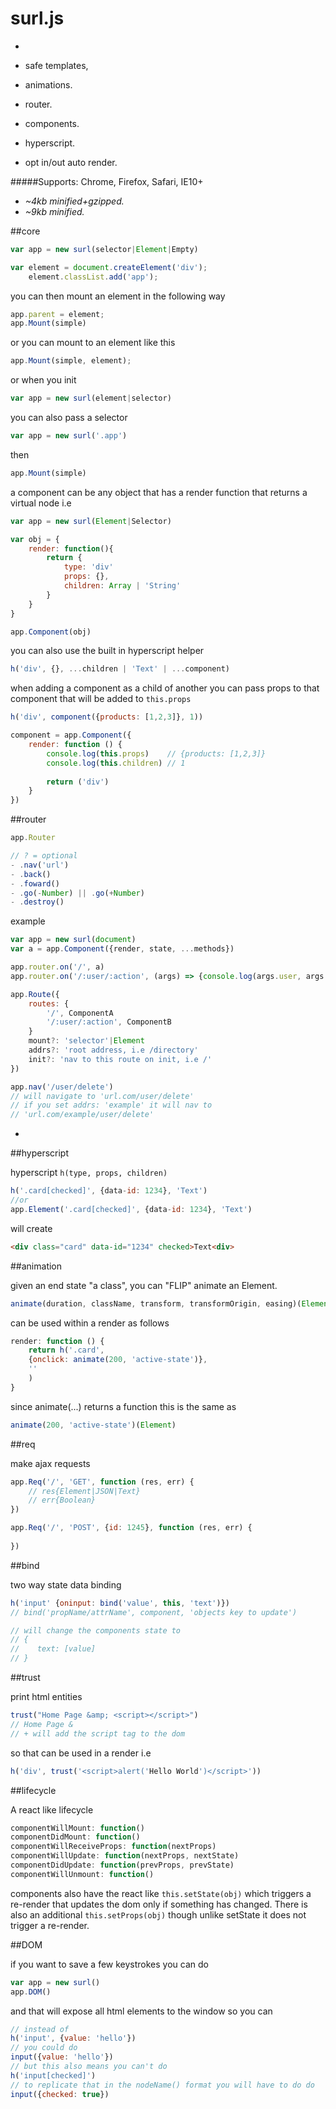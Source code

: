# surl.js
-

- safe templates,  
- animations.
- router.
- components.
- hyperscript.
- opt in/out auto render. 

#####Supports: Chrome, Firefox, Safari, IE10+

- *~4kb minified+gzipped.*  
- *~9kb minified.*

##core

```javascript
var app = new surl(selector|Element|Empty)
```

```javascript
var element = document.createElement('div');
	element.classList.add('app');
```
you can then mount an element in the following way

```javascript
app.parent = element;
app.Mount(simple)
```
or you can mount to an element like this

```javascript
app.Mount(simple, element);
```

or when you init

```javascript
var app = new surl(element|selector) 
```
you can also pass a selector

```javascript
var app = new surl('.app')
```
then 

```javascript
app.Mount(simple)

```
a component can be any object that has a render function that
returns a virtual node i.e

```javascript
var app = new surl(Element|Selector)

var obj = {
	render: function(){
		return {
			type: 'div'
			props: {},
			children: Array | 'String'
		}
	}
}

app.Component(obj)

```
you can also use the built in hyperscript helper 

```javascript
h('div', {}, ...children | 'Text' | ...component)
```
when adding a component as a child of another you can pass props to that component that will be added to `this.props`

```javascript
h('div', component({products: [1,2,3]}, 1))

component = app.Component({
	render: function () {
		console.log(this.props)    // {products: [1,2,3]}
		console.log(this.children) // 1
		
		return ('div')
	}
})
```

##router

```javascript
app.Router

// ? = optional
- .nav('url')
- .back()
- .foward()
- .go(-Number) || .go(+Number)
- .destroy()
```
example

```javascript
var app = new surl(document)
var a = app.Component({render, state, ...methods})

app.router.on('/', a)
app.router.on('/:user/:action', (args) => {console.log(args.user, args.action)})

app.Route({
	routes: {
		'/', ComponentA
		'/:user/:action', ComponentB
	}
	mount?: 'selector'|Element
	addrs?: 'root address, i.e /directory'
	init?: 'nav to this route on init, i.e /'
})

app.nav('/user/delete')
// will navigate to 'url.com/user/delete'
// if you set addrs: 'example' it will nav to
// 'url.com/example/user/delete'

```


-
##hyperscript

hyperscript `h(type, props, children)`

```javascript
h('.card[checked]', {data-id: 1234}, 'Text')
//or
app.Element('.card[checked]', {data-id: 1234}, 'Text')
```
will create 

```html
<div class="card" data-id="1234" checked>Text<div>
```

##animation

given an end state "a class", you can "FLIP" animate an Element.

```javascript
animate(duration, className, transform, transformOrigin, easing)(Element)
```

can be used within a render as follows

```javascript
render: function () {
	return h('.card', 
	{onclick: animate(200, 'active-state')}, 
	''
	)
}
```
since animate(...) returns a function this is the same as

```javascript
animate(200, 'active-state')(Element)
``` 

##req

make ajax requests

```javascript
app.Req('/', 'GET', function (res, err) {
	// res{Element|JSON|Text}
	// err{Boolean}
})

app.Req('/', 'POST', {id: 1245}, function (res, err) {
	
})
```

##bind

two way state data binding

```javascript
h('input' {oninput: bind('value', this, 'text')})
// bind('propName/attrName', component, 'objects key to update')

// will change the components state to
// {
//    text: [value]
// }
```

##trust

print html entities

```javascript
trust("Home Page &amp; <script></script>")
// Home Page &
// + will add the script tag to the dom
```
so that can be used in a render i.e

```javascript
h('div', trust('<script>alert('Hello World')</script>'))
```


##lifecycle

A react like lifecycle

```javascript
componentWillMount: function()
componentDidMount: function()
componentWillReceiveProps: function(nextProps)
componentWillUpdate: function(nextProps, nextState)
componentDidUpdate: function(prevProps, prevState)
componentWillUnmount: function()
```

components also have the react like `this.setState(obj)` which triggers a re-render that updates the dom only if something has changed. There is also an additional `this.setProps(obj)` though unlike setState it does not trigger a re-render.

##DOM

if you want to save a few keystrokes you can do

```javascript
var app = new surl()
app.DOM()
```
and that will expose all html elements to the window so you can

```javascript
// instead of
h('input', {value: 'hello'})
// you could do
input({value: 'hello'})
// but this also means you can't do
h('input[checked]')
// to replicate that in the nodeName() format you will have to do do
input({checked: true})
```